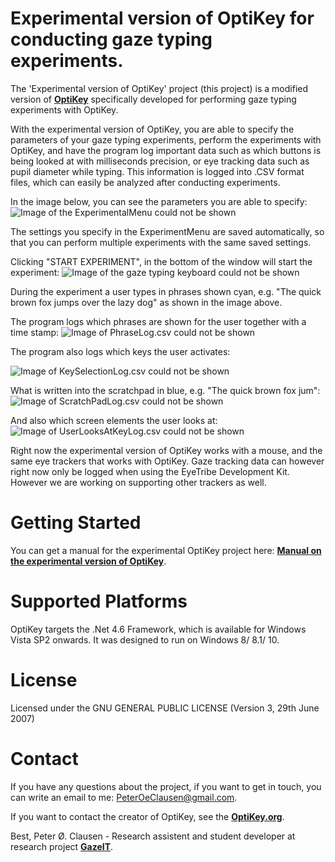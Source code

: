 # Experimental version of OptiKey for conducting gaze typing experiments.

The 'Experimental version of OptiKey' project (this project) is a modified version of [**OptiKey**](https://github.com/OptiKey/OptiKey/wiki) specifically developed for performing gaze typing experiments with OptiKey.

With the experimental version of OptiKey, you are able to specify the parameters of your gaze typing experiments, perform the experiments with OptiKey, and have the program log important data such as which buttons is being looked at with milliseconds precision, or eye tracking data such as pupil diameter while typing. This information is logged into .CSV format files, which can easily be analyzed after conducting experiments.

In the image below, you can see the parameters you are able to specify:
![Image of the ExperimentalMenu could not be shown](https://github.com/PeterOeClausen/OptiKey/blob/master/Manual/ImagesForManual/ExperimentMenu.png "ExperimentalMenu")

The settings you specify in the ExperimentMenu are saved automatically, so that you can perform multiple experiments with the same saved settings.

Clicking "START EXPERIMENT", in the bottom of the window will start the experiment:
![Image of the gaze typing keyboard could not be shown](https://github.com/PeterOeClausen/OptiKey/blob/master/manual/ImagesForManual/TheKeyboard.png "The gaze typing keyboard")

During the experiment a user types in phrases shown cyan, e.g. "The quick brown fox jumps over the lazy dog" as shown in the image above. 

The program logs which phrases are shown for the user together with a time stamp:
![Image of PhraseLog.csv could not be shown](https://github.com/PeterOeClausen/OptiKey/blob/master/manual/ImagesForManual/PhraseLog.PNG "PhraseLog.csv")

The program also logs which keys the user activates:

![Image of KeySelectionLog.csv could not be shown](https://github.com/PeterOeClausen/OptiKey/blob/master/manual/ImagesForManual/KeySelectionLog.PNG "KeySelectionLog.csv")

What is written into the scratchpad in blue, e.g. "The quick brown fox jum":
![Image of ScratchPadLog.csv could not be shown](https://github.com/PeterOeClausen/OptiKey/blob/master/manual/ImagesForManual/ScratchPadLog.PNG "ScratchPadLog.csv")

And also which screen elements the user looks at:
![Image of UserLooksAtKeyLog.csv could not be shown](https://github.com/PeterOeClausen/OptiKey/blob/master/manual/ImagesForManual/UserLooksAtKeyLog.PNG "UserLooksAtKeyLog.csv")

Right now the experimental version of OptiKey works with a mouse, and the same eye trackers that works with OptiKey. Gaze tracking data can however right now only be logged when using the EyeTribe Development Kit. However we are working on supporting other trackers as well.

# Getting Started

You can get a manual for the experimental OptiKey project here: [**Manual on the experimental version of OptiKey**](https://github.com/PeterOeClausen/OptiKey/raw/master/Manual/Manual%20on%20the%20experimental%20version%20of%20OptiKey.pdf).

# Supported Platforms

OptiKey targets the .Net 4.6 Framework, which is available for  Windows Vista SP2 onwards. It was designed to run on Windows 8/ 8.1/ 10.

# License

Licensed under the GNU GENERAL PUBLIC LICENSE (Version 3, 29th June 2007)

# Contact

If you have any questions about the project, if you want to get in touch, you can write an email to me: <PeterOeClausen@gmail.com>.

If you want to contact the creator of OptiKey, see the [**OptiKey.org**](https://github.com/OptiKey/OptiKey/wiki).

Best,
Peter Ø. Clausen - Research assistent and student developer at research project [**GazeIT**](http://www.cachet.dk/research/research-projects/gaze-it).
